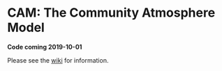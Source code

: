 # CAM: The Community Atmosphere Model

**Code coming 2019-10-01**

Please see the [wiki](https://github.com/ESCOMP/CAM/wiki) for information.
